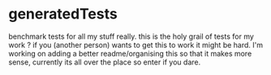 # generatedTests
benchmark tests for all my stuff really. this is the holy grail of tests for my work ? 
if you (another person) wants to get this to work it might be hard.
I'm working on adding a better readme/organising this so that it makes more sense, currently its all over the place 
so enter if you dare. 
